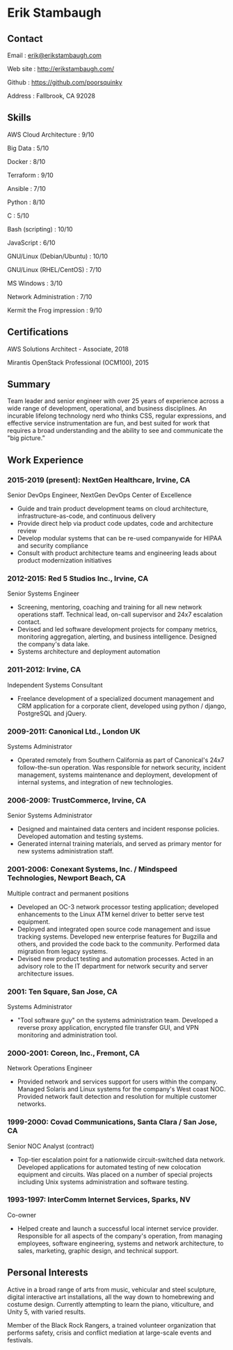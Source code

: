 
Erik Stambaugh
==============


Contact
-------

Email
: <erik@erikstambaugh.com>

Web site
: <http://erikstambaugh.com/>

Github
: <https://github.com/poorsquinky>

Address
: Fallbrook, CA 92028


Skills
------

AWS Cloud Architecture
: 9/10

Big Data
: 5/10

Docker
: 8/10

Terraform
: 9/10

Ansible
: 7/10

Python
: 8/10

C
: 5/10

Bash (scripting)
: 10/10

JavaScript
: 6/10

GNU/Linux (Debian/Ubuntu)
: 10/10

GNU/Linux (RHEL/CentOS)
: 7/10

MS Windows
: 3/10

Network Administration
: 7/10

Kermit the Frog impression
: 9/10


Certifications
--------------

AWS Solutions Architect - Associate, 2018

Mirantis OpenStack Professional (OCM100), 2015




Summary
-------

Team leader and senior engineer with over 25 years of experience across a wide range of development, operational, and business disciplines.  An incurable lifelong technology nerd who thinks CSS, regular expressions, and effective service instrumentation are fun, and best suited for work that requires a broad understanding and the ability to see and communicate the "big picture.”


Work Experience
---------------

### 2015-2019 (present): NextGen Healthcare, Irvine, CA
Senior DevOps Engineer, NextGen DevOps Center of Excellence

* Guide and train product development teams on cloud architecture, infrastructure-as-code, and continuous delivery
* Provide direct help via product code updates, code and architecture review
* Develop modular systems that can be re-used companywide for HIPAA and security compliance
* Consult with product architecture teams and engineering leads about product modernization initiatives

### 2012-2015: Red 5 Studios Inc., Irvine, CA
Senior Systems Engineer

* Screening, mentoring, coaching and training for all new network operations staff.  Technical lead, on-call supervisor and 24x7 escalation contact.
* Devised and led software development projects for company metrics, monitoring aggregation, alerting, and business intelligence.  Designed the company's data
  lake.
* Systems architecture and deployment automation

### 2011-2012: Irvine, CA
Independent Systems Consultant

* Freelance development of a specialized document management and CRM application for a corporate client, developed using python / django, PostgreSQL and jQuery.

### 2009-2011: Canonical Ltd., London UK
Systems Administrator

* Operated remotely from Southern California as part of Canonical's 24x7 follow-the-sun operation. Was responsible for network security, incident management, systems maintenance and deployment, development of internal systems, and integration of new technologies.

### 2006-2009: TrustCommerce, Irvine, CA
Senior Systems Administrator

* Designed and maintained data centers and incident response policies.  Developed automation and testing systems.
* Generated internal training materials, and served as primary mentor for new systems administration staff.

### 2001-2006: Conexant Systems, Inc. / Mindspeed Technologies, Newport Beach, CA
Multiple contract and permanent positions

* Developed an OC-3 network processor testing application; developed enhancements to the Linux ATM kernel driver to better serve test
  equipment.
* Deployed and integrated open source code management and issue tracking systems.  Developed new enterprise features for Bugzilla and others,
  and provided the code back to the community.  Performed data migration from legacy systems.
* Devised new product testing and automation processes.  Acted in an advisory role to the IT department for network security and server
  architecture issues.

### 2001: Ten Square, San Jose, CA
Systems Administrator

* "Tool software guy" on the systems administration team.  Developed a reverse proxy application, encrypted file transfer GUI, and VPN monitoring and administration tool.

### 2000-2001: Coreon, Inc., Fremont, CA
Network Operations Engineer

* Provided network and services support for users within the company. Managed Solaris and Linux systems for the company's West coast NOC. Provided network fault detection and resolution for multiple customer networks.

### 1999-2000: Covad Communications, Santa Clara / San Jose, CA
Senior NOC Analyst (contract)

* Top-tier escalation point for a nationwide circuit-switched data network. Developed applications for automated testing of new colocation equipment and circuits. Was placed on a number of special projects including Unix systems administration and software testing.

### 1993-1997: InterComm Internet Services, Sparks, NV
Co-owner

* Helped create and launch a successful local internet service provider.  Responsible for all aspects of the company's operation, from managing employees, software engineering, systems and network architecture, to sales, marketing, graphic design, and technical support.


Personal Interests
------------------

Active in a broad range of arts from music, vehicular and steel sculpture, digital interactive art installations, all the way down to homebrewing and costume design. Currently attempting to learn the piano, viticulture, and Unity 5, with varied results.

Member of the Black Rock Rangers, a trained volunteer organization that performs safety, crisis and conflict mediation at large-scale events and festivals.

